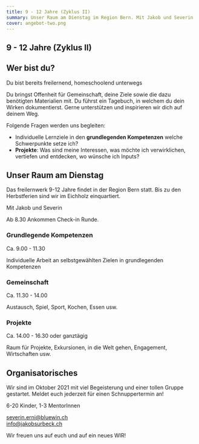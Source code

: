 ```yaml
---
title: 9 - 12 Jahre (Zyklus II)
summary: Unser Raum am Dienstag im Region Bern. Mit Jakob und Severin
cover: angebot-two.png
---
```


## 9 - 12 Jahre (Zyklus II)

## Wer bist du?

Du bist bereits freilernend, homeschoolend unterwegs

Du bringst Offenheit für Gemeinschaft, deine Ziele sowie die dazu benötigten Materialien mit. Du führst ein Tagebuch, in welchem du dein Wirken dokumentierst. Gerne unterstützen und inspirieren wir dich auf deinem Weg.

Folgende Fragen werden uns begleiten:

- Individuelle Lernziele in den **grundlegenden Kompetenzen** welche Schwerpunkte setze ich?
- **Projekte**: Was sind meine Interessen, was möchte ich verwirklichen, vertiefen und entdecken, wo wünsche ich Inputs?

## Unser Raum am Dienstag

Das freilernwerk 9-12 Jahre findet in der Region Bern statt. Bis zu den Herbstferien sind wir im Eichholz einquartiert.

Mit Jakob und Severin

Ab 8.30 Ankommen Check-in Runde.

### Grundlegende Kompetenzen

Ca. 9.00 - 11.30

Individuelle Arbeit an selbstgewählten Zielen in grundlegenden Kompetenzen

### Gemeinschaft

Ca. 11.30 - 14.00

Austausch, Spiel, Sport, Kochen, Essen usw.

### Projekte

Ca. 14.00 - 16.30 oder ganztägig

Raum für Projekte, Exkursionen, in die Welt gehen, Engagement, Wirtschaften usw.

## Organisatorisches

Wir sind im Oktober 2021 mit viel Begeisterung und einer tollen Gruppe gestartet. Meldet euch jederzeit für einen Schnuppertermin an!

6-20 Kinder, 1-3 MentorInnen

[severin.erni@bluewin.ch](severin.erni@bluewin.ch)\
[info@jakobsurbeck.ch](info@jakobsurbeck.ch)

Wir freuen uns auf euch und auf ein neues WIR!
